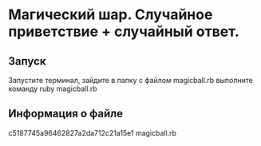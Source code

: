 Магический шар. Случайное приветствие + случайный ответ.
========================================================


Запуск
------

Запустите терминал, зайдите в папку с файлом magicball.rb выполните команду
ruby magicball.rb


Информация о файле
------------------
c5187745a96462827a2da712c21a15e1  magicball.rb
